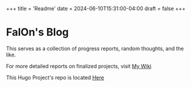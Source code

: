 +++
title = 'Readme'
date = 2024-06-10T15:31:00-04:00
draft = false
+++

# FalOn's Blog

This serves as a collection of progress reports, random thoughts, and the like.

For more detailed reports on finalized projects, visit [My Wiki](https://falon-dev.github.io/falOn-Dev/)

This Hugo Project's repo is located [Here](https://github.com/falOn-Dev/falOn-Dev.github.io)